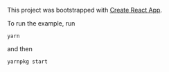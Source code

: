 This project was bootstrapped with [Create React App](https://github.com/facebookincubator/create-react-app).


To run the example,
run
```
yarn
```
and then
```
yarnpkg start
```

